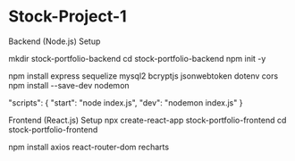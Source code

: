 # Stock-Project-1

Backend (Node.js) Setup

mkdir stock-portfolio-backend
cd stock-portfolio-backend
npm init -y


npm install express sequelize mysql2 bcryptjs jsonwebtoken dotenv cors
npm install --save-dev nodemon


"scripts": {
  "start": "node index.js",
  "dev": "nodemon index.js"
}


Frontend (React.js) Setup
npx create-react-app stock-portfolio-frontend
cd stock-portfolio-frontend

npm install axios react-router-dom recharts
